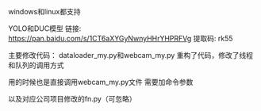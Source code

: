 windows和linux都支持

YOLO和DUC模型
链接: https://pan.baidu.com/s/1CT6aXYGyNwnyHHrYHPRFVg 提取码: rk55


主要修改代码：
dataloader_my.py和webcam_my.py
重构了代码，修改了线程和队列的调用方式

用的时候也是直接调用webcam_my.py文件 需要加命令参数

以及对应公司项目修改的fn.py（可忽略）
